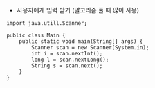 - 사용자에게 입력 받기 (알고리즘 풀 때 많이 사용)

```
import java.utill.Scanner;

public class Main {
	public static void main(String[] args) {
		Scanner scan = new Scanner(System.in);
		int i = scan.nextInt();
		long l = scan.nextLong();
		String s = scan.next();
	}
}
```